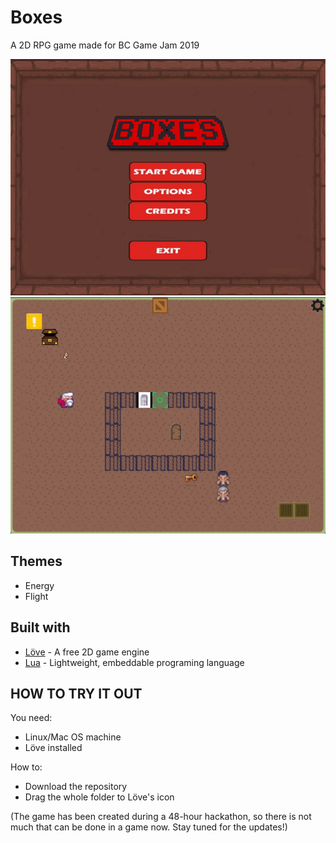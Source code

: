 # Boxes
A 2D RPG game made for BC Game Jam 2019

![](boxes_start.gif)
![](boxes_nextLevel.gif)


## Themes
* Energy
* Flight

## Built with
* [Löve](https://love2d.org/) - A free 2D game engine
* [Lua](https://www.lua.org/) - Lightweight, embeddable programing language

## HOW TO TRY IT OUT
You need:
* Linux/Mac OS machine
* Löve installed

How to:
- Download the repository
- Drag the whole folder to Löve's icon

(The game has been created during a 48-hour hackathon, so there is not much that can be done in a game now. Stay tuned for the updates!)

